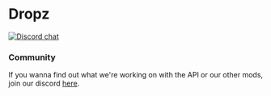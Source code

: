 # Dropz 

[![Discord chat](https://img.shields.io/badge/chat%20on-discord-7289DA)](https://discord.gg/efCMR7U)

### Community
If you wanna find out what we're working on with the API or our other mods, join our discord [here](https://discord.gg/efCMR7U).
